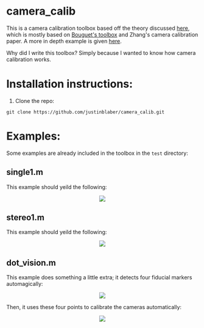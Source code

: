 # camera_calib
This is a camera calibration toolbox based off the theory discussed [here](http://justinblaber.org/camera-calibration-theory/), which is mostly based on [Bouguet's toolbox](http://www.vision.caltech.edu/bouguetj/calib_doc/) and Zhang's camera calibration paper. A more in depth example is given [here](http://justinblaber.org/camera-calibration-application/).

Why did I write this toolbox? Simply because I wanted to know how camera calibration works. 

# Installation instructions:
1) Clone the repo:
```
git clone https://github.com/justinblaber/camera_calib.git
```

# Examples:
Some examples are already included in the toolbox in the `test` directory:

## single1.m
This example should yeild the following:
<p align="center">
  <img src="https://i.imgur.com/yTAqcJS.png">
</p>

## stereo1.m
This example should yeild the following:
<p align="center">
  <img src="https://i.imgur.com/rKG7QSd.png">
</p>

## dot_vision.m
This example does something a little extra; it detects four fiducial markers automagically:
<p align="center">
  <img src="https://i.imgur.com/YfvECWY.png">
</p>

Then, it uses these four points to calibrate the cameras automatically:
<p align="center">
  <img src="https://i.imgur.com/oSkPnRS.png">
</p>

